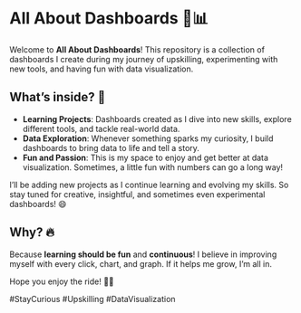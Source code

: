 # All About Dashboards 🚀📊

Welcome to **All About Dashboards**! This repository is a collection of dashboards I create during my journey of upskilling, experimenting with new tools, and having fun with data visualization.

## What’s inside? 🤔

- **Learning Projects**: Dashboards created as I dive into new skills, explore different tools, and tackle real-world data.
- **Data Exploration**: Whenever something sparks my curiosity, I build dashboards to bring data to life and tell a story.
- **Fun and Passion**: This is my space to enjoy and get better at data visualization. Sometimes, a little fun with numbers can go a long way!

I’ll be adding new projects as I continue learning and evolving my skills. So stay tuned for creative, insightful, and sometimes even experimental dashboards! 😄

## Why? 🔥

Because **learning should be fun** and **continuous**! I believe in improving myself with every click, chart, and graph. If it helps me grow, I’m all in.

Hope you enjoy the ride! 🚀💡

#StayCurious #Upskilling #DataVisualization
